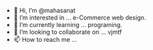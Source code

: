- 👋 Hi, I’m @mahasanat
- 👀 I’m interested in ... e-Commerce web design.
- 🌱 I’m currently learning ... programing.
- 💞️ I’m looking to collaborate on ... vjmtf
- 📫 How to reach me ...

<!---
mahasanat/mahasanat is a ✨ special ✨ repository because its `README.md` (this file) appears on your GitHub profile.
You can click the Preview link to take a look at your changes.
--->
